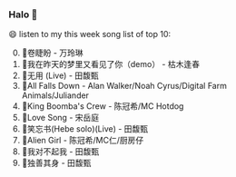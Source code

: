 

### Halo 👋

😄 listen to my this week song list of top 10:

0. 🌈卷睫盼 - 万玲琳
1. 🌈我在昨天的梦里又看见了你（demo） - 枯木逢春
2. 🌈无用 (Live) - 田馥甄
3. 🌈All Falls Down - Alan Walker/Noah Cyrus/Digital Farm Animals/Juliander
4. 🌈King Boomba's Crew - 陈冠希/MC Hotdog
5. 🌈Love Song - 宋岳庭
6. 🌈笑忘书(Hebe solo)(Live) - 田馥甄
7. 🌈Alien Girl - 陈冠希/MC仁/厨房仔
8. 🌈我对不起我 - 田馥甄
9. 🌈独善其身 - 田馥甄

